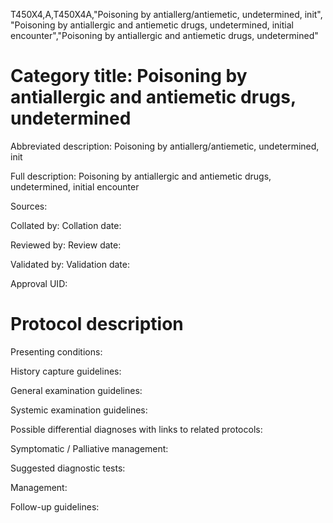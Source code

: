 T450X4,A,T450X4A,"Poisoning by antiallerg/antiemetic, undetermined, init", "Poisoning by antiallergic and antiemetic drugs, undetermined, initial encounter","Poisoning by antiallergic and antiemetic drugs, undetermined"
# Category title: Poisoning by antiallergic and antiemetic drugs, undetermined

Abbreviated description: Poisoning by antiallerg/antiemetic, undetermined, init

Full description: Poisoning by antiallergic and antiemetic drugs, undetermined, initial encounter

Sources:

Collated by:
Collation date:

Reviewed by:
Review date:

Validated by:
Validation date:

Approval UID:

# Protocol description

Presenting conditions:

History capture guidelines:

General examination guidelines:

Systemic examination guidelines:

Possible differential diagnoses with links to related protocols:

Symptomatic / Palliative management:

Suggested diagnostic tests:

Management:

Follow-up guidelines:
